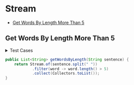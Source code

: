 # Stream

+ [Get Words By Length More Than 5](#get-words-by-length-more-than-5)


## Get Words By Length More Than 5

<details><summary>Test Cases</summary>

``` java
import org.junit.jupiter.api.BeforeEach;
import java.util.List;
import static org.junit.jupiter.api.Assertions.*;
class SolutionTest {
    private Solution sol;
    
    @BeforeEach
    void setSolution() {
        sol = new Solution();
    }
    @Test
    void testGetWordsByLength() {
        String input = "first, second, third, fourth, fifth";
        List<String> expected = List.of("second", "fourth");
        assertEquals(expected, sol.getWordsByLength(input));
    }
}
```

</details>


``` java
public List<String> getWordsByLength(String sentence) {
    return Stream.of(sentence.split(" "))
            .filter(word -> word.length() > 5)
            .collect(Collectors.toList());
}
```